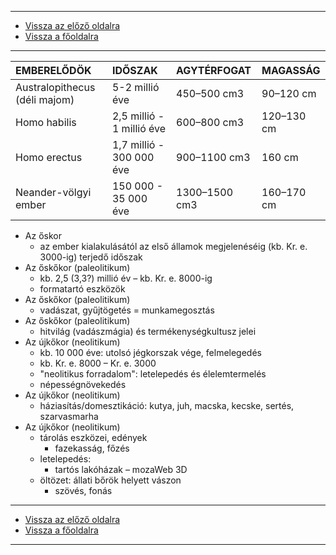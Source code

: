 
---

- [Vissza az előző oldalra](../tortenelem.md)
- [Vissza a főoldalra](../../../../README.md)

---

| EMBERELŐDÖK | IDŐSZAK | AGYTÉRFOGAT | MAGASSÁG |
| :-- | :-- | :-- | :-- |
| Australopithecus (déli majom) | 5-2 millió éve | 450–500 cm3 | 90–120 cm |
| Homo habilis | 2,5 millió - 1 millió éve | 600–800 cm3 | 120–130 cm |
| Homo erectus | 1,7 millió - 300 000 éve | 900–1100 cm3 | 160 cm |
| Neander-völgyi ember | 150 000 - 35 000 éve | 1300–1500 cm3 | 160–170 cm |

- Az őskor
   - az ember kialakulásától az első államok megjelenéséig (kb. Kr. e. 3000-ig) terjedő időszak
- Az őskőkor (paleolitikum)
   - kb. 2,5 (3,3?) millió év – kb. Kr. e. 8000-ig
   - formatartó eszközök
- Az őskőkor (paleolitikum)
   - vadászat, gyűjtögetés = munkamegosztás
- Az őskőkor (paleolitikum)
   - hitvilág (vadászmágia) és termékenységkultusz jelei
- Az újkőkor (neolitikum)
   - kb. 10 000 éve: utolsó jégkorszak vége, felmelegedés
   - kb. Kr. e. 8000 – Kr. e. 3000
   - "neolitikus forradalom": letelepedés és élelemtermelés
   - népességnövekedés
- Az újkőkor (neolitikum)
   - háziasítás/domesztikáció: kutya, juh, macska, kecske, sertés, szarvasmarha
- Az újkőkor (neolitikum)
   - tárolás eszközei, edények			
		- fazekasság, főzés
   - letelepedés:
		- tartós lakóházak – mozaWeb 3D
   - öltözet: állati bőrök helyett vászon
		- szövés, fonás

---

- [Vissza az előző oldalra](../tortenelem.md)
- [Vissza a főoldalra](../../../../README.md)

---